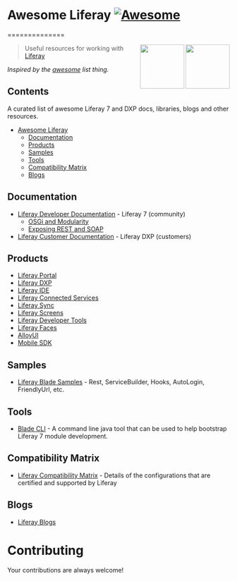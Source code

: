 # Awesome Liferay [![Awesome](https://cdn.rawgit.com/sindresorhus/awesome/d7305f38d29fed78fa85652e3a63e154dd8e8829/media/badge.svg)](https://github.com/sindresorhus/awesome)
==============

[<img src="https://dudodiprj2sv7.cloudfront.net/product-logos/6q/jv/86TF321X3QWS-180x180.PNG" align="right" width="100">](https://www.liferay.com/digital-experience-platform)

[<img src="https://pbs.twimg.com/profile_images/649136820370980864/bUceBOPq.jpg" align="right" width="100">](https://www.liferay.com/)


> Useful resources for working with [Liferay](https://www.liferay.com/)

*Inspired by the [awesome](https://github.com/sindresorhus/awesome) list thing.*
  
## Contents
  		  
A curated list of awesome Liferay 7 and DXP docs, libraries, blogs and other resources.
- [Awesome Liferay](#awesome-liferay)
    - [Documentation](#documentation)
    - [Products](#products)  
    - [Samples](#samples)
    - [Tools](#tools)
    - [Compatibility Matrix](#compatibility-matrix)
    - [Blogs](#blogs)

## Documentation

* [Liferay Developer Documentation](https://dev.liferay.com/) - Liferay 7 (community)
  * [OSGi and Modularity](https://dev.liferay.com/develop/tutorials/-/knowledge_base/7-0/osgi-and-modularity)
  * [Exposing REST and SOAP](https://dev.liferay.com/develop/tutorials/-/knowledge_base/7-0/jax-ws-and-jax-rs)
* [Liferay Customer Documentation](https://customer.liferay.com/) - Liferay DXP (customers)    

## Products
* [Liferay Portal](https://www.liferay.com/)
* [Liferay DXP](https://www.liferay.com/digital-experience-platform)
* [Liferay IDE](https://web.liferay.com/downloads/liferay-projects/liferay-ide)
* [Liferay Connected Services](https://www.liferay.com/supporting-products/liferay-connected-services)
* [Liferay Sync](https://www.liferay.com/supporting-products/liferay-sync)
* [Liferay Screens](https://www.liferay.com/supporting-products/liferay-connected-services)
* [Liferay Developer Tools](https://web.liferay.com/downloads/liferay-projects/liferay-ide)
* [Liferay Faces](http://www.liferayfaces.org/)
* [AlloyUI](http://alloyui.com/)
* [Mobile SDK](https://dev.liferay.com/develop/tutorials/-/knowledge_base/7-0/mobile)


## Samples

* [Liferay Blade Samples](https://github.com/liferay/liferay-blade-samples) - Rest, ServiceBuilder, Hooks, AutoLogin, FriendlyUrl, etc.

## Tools

* [Blade CLI](https://github.com/liferay/liferay-blade-cli) - A command line java tool that can be used to help bootstrap Liferay 7 module development.
 
## Compatibility Matrix

* [Liferay Compatibility Matrix](https://web.liferay.com/pt/services/support/compatibility-matrix) - Details of the configurations that are certified and supported by Liferay

## Blogs

* [Liferay Blogs](https://web.liferay.com/community/blogs/highlighted)


# Contributing

Your contributions are always welcome!

